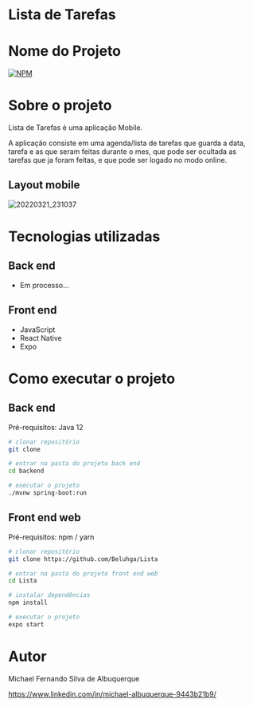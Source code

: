 # Lista de Tarefas

# Nome do Projeto 
[![NPM](https://img.shields.io/npm/l/react)](https://github.com/Beluhga/Lista/blob/main/LICENSE) 

# Sobre o projeto



Lista de Tarefas é uma aplicação Mobile.

A aplicação consiste em uma agenda/lista de tarefas que guarda a data, tarefa e as que seram feitas durante o mes, que pode ser ocultada as tarefas que ja foram feitas, e que pode ser logado no modo online.

## Layout mobile
![20220321_231037](https://user-images.githubusercontent.com/82901722/159404801-272ca855-976a-408a-bff2-448992ff6cc5.gif)


# Tecnologias utilizadas
## Back end
- Em processo...
## Front end
- JavaScript
- React Native
- Expo

# Como executar o projeto

## Back end
Pré-requisitos: Java 12

```bash
# clonar repositório
git clone 

# entrar na pasta do projeto back end
cd backend

# executar o projeto
./mvnw spring-boot:run
```

## Front end web
Pré-requisitos: npm / yarn

```bash
# clonar repositório
git clone https://github.com/Beluhga/Lista

# entrar na pasta do projeto front end web
cd Lista

# instalar dependências
npm install

# executar o projeto
expo start
```

# Autor

Michael Fernando Silva de Albuquerque

https://www.linkedin.com/in/michael-albuquerque-9443b21b9/
